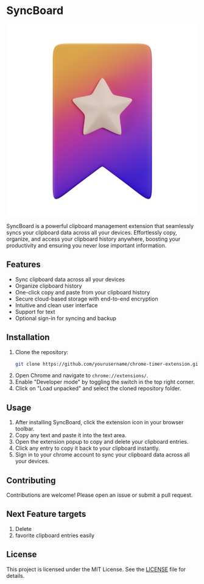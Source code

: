 # SyncBoard

![alt text](public/icons/bookmark-fav-front-gradient.png)

SyncBoard is a powerful clipboard management extension that seamlessly syncs your clipboard data across all your devices. Effortlessly copy, organize, and access your clipboard history anywhere, boosting your productivity and ensuring you never lose important information.

## Features

- Sync clipboard data across all your devices
- Organize clipboard history
- One-click copy and paste from your clipboard history
- Secure cloud-based storage with end-to-end encryption
- Intuitive and clean user interface
- Support for text
- Optional sign-in for syncing and backup

## Installation

1. Clone the repository:
    ```bash
    git clone https://github.com/yourusername/chrome-timer-extension.git
    ```
2. Open Chrome and navigate to `chrome://extensions/`.
3. Enable "Developer mode" by toggling the switch in the top right corner.
4. Click on "Load unpacked" and select the cloned repository folder.

## Usage

1. After installing SyncBoard, click the extension icon in your browser toolbar.
2. Copy any text and paste it into the text area.
3. Open the extension popup to copy and delete your clipboard entries.
4. Click any entry to copy it back to your clipboard instantly.
5. Sign in to your chrome account to sync your clipboard data across all your devices.

## Contributing

Contributions are welcome! Please open an issue or submit a pull request.

## Next Feature targets

1. Delete
2. favorite clipboard entries easily

## License

This project is licensed under the MIT License. See the [LICENSE](LICENSE) file for details.